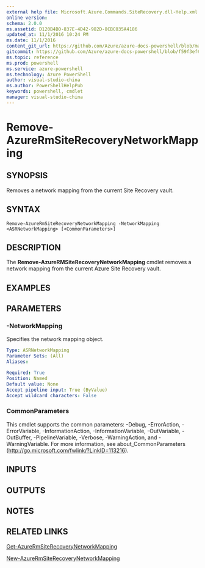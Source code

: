```yaml
---
external help file: Microsoft.Azure.Commands.SiteRecovery.dll-Help.xml
online version: 
schema: 2.0.0
ms.assetid: D120B4B0-837E-4D42-982D-8CBC035A4186
updated_at: 11/1/2016 10:24 PM
ms.date: 11/1/2016
content_git_url: https://github.com/Azure/azure-docs-powershell/blob/master/azureps-cmdlets-docs/ResourceManager/AzureRM.SiteRecovery/v3.1.0/Remove-AzureRmSiteRecoveryNetworkMapping.md
gitcommit: https://github.com/Azure/azure-docs-powershell/blob/f59f3ef60bc592383812213e69fd77ba950759ed/azureps-cmdlets-docs/ResourceManager/AzureRM.SiteRecovery/v3.1.0/Remove-AzureRmSiteRecoveryNetworkMapping.md
ms.topic: reference
ms.prod: powershell
ms.service: azure-powershell
ms.technology: Azure PowerShell
author: visual-studio-china
ms.author: PowerShellHelpPub
keywords: powershell, cmdlet
manager: visual-studio-china
---
```


# Remove-AzureRmSiteRecoveryNetworkMapping

## SYNOPSIS
Removes a network mapping from the current Site Recovery vault.

## SYNTAX

```
Remove-AzureRmSiteRecoveryNetworkMapping -NetworkMapping <ASRNetworkMapping> [<CommonParameters>]
```

## DESCRIPTION
The **Remove-AzureRMSiteRecoveryNetworkMapping** cmdlet removes a network mapping from the current Azure Site Recovery vault.

## EXAMPLES


## PARAMETERS

### -NetworkMapping
Specifies the network mapping object.

```yaml
Type: ASRNetworkMapping
Parameter Sets: (All)
Aliases:

Required: True
Position: Named
Default value: None
Accept pipeline input: True (ByValue)
Accept wildcard characters: False
```

### CommonParameters
This cmdlet supports the common parameters: -Debug, -ErrorAction, -ErrorVariable, -InformationAction, -InformationVariable, -OutVariable, -OutBuffer, -PipelineVariable, -Verbose, -WarningAction, and -WarningVariable. For more information, see about_CommonParameters (http://go.microsoft.com/fwlink/?LinkID=113216).

## INPUTS

## OUTPUTS

## NOTES

## RELATED LINKS

[Get-AzureRmSiteRecoveryNetworkMapping](xref:ResourceManager/AzureRM.SiteRecovery/v3.1.0/Get-AzureRmSiteRecoveryNetworkMapping.md)

[New-AzureRmSiteRecoveryNetworkMapping](xref:ResourceManager/AzureRM.SiteRecovery/v3.1.0/New-AzureRmSiteRecoveryNetworkMapping.md)
